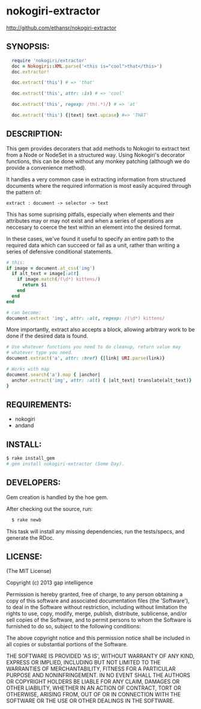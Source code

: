 # nokogiri-extractor

http://github.com/ethansr/nokogiri-extractor

## SYNOPSIS:

```ruby
  require 'nokogiri/extractor'
  doc = Nokogiri::XML.parse('<this is="cool">that</this>')
  doc.extractor!

  doc.extract('this') # => 'that'

  doc.extract('this', attr: :is) # => 'cool'

  doc.extract('this', regexp: /th(.*)/) # => 'at'

  doc.extract('this') {|text| text.upcase} #=> 'THAT'
```

## DESCRIPTION:

This gem provides decoraters that add methods to Nokogiri to
extract text from a Node or NodeSet in a structured way. Using
Nokogiri's decorator functions, this can be done without any
monkey patching (although we do provide a convenience method).

It handles a very common case in extracting information
from structured documents where the required information is
most easily acquired through the pattern of:

```
extract : document -> selector -> text
```

This has some suprising pitfalls, especially when elements and
their attributes may or may not exist and when a series of
operations are neccesary to coerce the text within an element
into the desired format.

In these cases, we've found it useful to specify an entire path
to the required data which can succeed or fail as a unit, rather
than writing a series of defensive conditional statements.

```ruby
# this:
if image = document.at_css('img')
  if alt_text = image[:alt]
    if image.match(/(\d*) kittens/)
      return $1
    end
  end
end

# can become:
document.extract 'img', attr: :alt, regexp: /(\d*) kittens/
```

More importantly, extract also accepts a block, allowing arbitrary
work to be done if the desired data is found.

```ruby
# Use whatever functions you need to do cleanup, return value may 
# whatever type you need.
document.extract('a', attr: :href) {|link| URI.parse(link)}

# Works with map
document.search('a').map { |anchor|
  anchor.extract('img', attr: :alt) { |alt_text| translate(alt_text)}
}
```

## REQUIREMENTS:

* nokogiri
* andand

## INSTALL:

```bash
$ rake install_gem
# gem install nokogiri-extractor (Some Day).
```

## DEVELOPERS:

Gem creation is handled by the hoe gem.

After checking out the source, run:

```bash
  $ rake newb
```

This task will install any missing dependencies, run the tests/specs,
and generate the RDoc.

## LICENSE:

(The MIT License)

Copyright (c) 2013 gap intelligence

Permission is hereby granted, free of charge, to any person obtaining
a copy of this software and associated documentation files (the
'Software'), to deal in the Software without restriction, including
without limitation the rights to use, copy, modify, merge, publish,
distribute, sublicense, and/or sell copies of the Software, and to
permit persons to whom the Software is furnished to do so, subject to
the following conditions:

The above copyright notice and this permission notice shall be
included in all copies or substantial portions of the Software.

THE SOFTWARE IS PROVIDED 'AS IS', WITHOUT WARRANTY OF ANY KIND,
EXPRESS OR IMPLIED, INCLUDING BUT NOT LIMITED TO THE WARRANTIES OF
MERCHANTABILITY, FITNESS FOR A PARTICULAR PURPOSE AND NONINFRINGEMENT.
IN NO EVENT SHALL THE AUTHORS OR COPYRIGHT HOLDERS BE LIABLE FOR ANY
CLAIM, DAMAGES OR OTHER LIABILITY, WHETHER IN AN ACTION OF CONTRACT,
TORT OR OTHERWISE, ARISING FROM, OUT OF OR IN CONNECTION WITH THE
SOFTWARE OR THE USE OR OTHER DEALINGS IN THE SOFTWARE.
